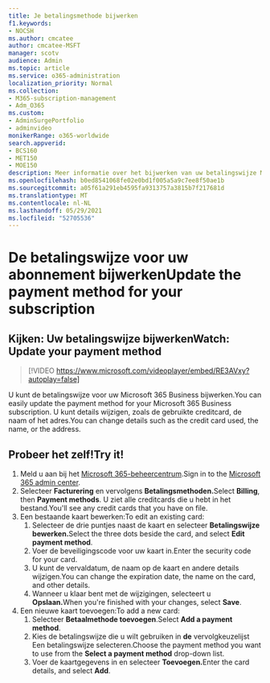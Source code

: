 ```yaml
---
title: Je betalingsmethode bijwerken
f1.keywords:
- NOCSH
ms.author: cmcatee
author: cmcatee-MSFT
manager: scotv
audience: Admin
ms.topic: article
ms.service: o365-administration
localization_priority: Normal
ms.collection:
- M365-subscription-management
- Adm_O365
ms.custom:
- AdminSurgePortfolio
- adminvideo
monikerRange: o365-worldwide
search.appverid:
- BCS160
- MET150
- MOE150
description: Meer informatie over het bijwerken van uw betalingswijze Microsoft 365 voor bedrijven.
ms.openlocfilehash: b0ed8541068fe02e0bd1f005a5a9c7ee8f50ae1b
ms.sourcegitcommit: a05f61a291eb4595fa9313757a3815b7f217681d
ms.translationtype: MT
ms.contentlocale: nl-NL
ms.lasthandoff: 05/29/2021
ms.locfileid: "52705536"
---
```

# <a name="update-the-payment-method-for-your-subscription"></a><span data-ttu-id="29a4c-103">De betalingswijze voor uw abonnement bijwerken</span><span class="sxs-lookup"><span data-stu-id="29a4c-103">Update the payment method for your subscription</span></span>

## <a name="watch-update-your-payment-method"></a><span data-ttu-id="29a4c-104">Kijken: Uw betalingswijze bijwerken</span><span class="sxs-lookup"><span data-stu-id="29a4c-104">Watch: Update your payment method</span></span>

> [!VIDEO https://www.microsoft.com/videoplayer/embed/RE3AVxy?autoplay=false]

<span data-ttu-id="29a4c-105">U kunt de betalingswijze voor uw Microsoft 365 Business bijwerken.</span><span class="sxs-lookup"><span data-stu-id="29a4c-105">You can easily update the payment method for your Microsoft 365 Business subscription.</span></span> <span data-ttu-id="29a4c-106">U kunt details wijzigen, zoals de gebruikte creditcard, de naam of het adres.</span><span class="sxs-lookup"><span data-stu-id="29a4c-106">You can change details such as the credit card used, the name, or the address.</span></span>

## <a name="try-it"></a><span data-ttu-id="29a4c-107">Probeer het zelf!</span><span class="sxs-lookup"><span data-stu-id="29a4c-107">Try it!</span></span>

1. <span data-ttu-id="29a4c-108">Meld u aan bij het [Microsoft 365-beheercentrum](https://admin.microsoft.com).</span><span class="sxs-lookup"><span data-stu-id="29a4c-108">Sign in to the [Microsoft 365 admin center](https://admin.microsoft.com).</span></span>
1. <span data-ttu-id="29a4c-109">Selecteer **Facturering** en vervolgens **Betalingsmethoden.**</span><span class="sxs-lookup"><span data-stu-id="29a4c-109">Select **Billing**, then **Payment methods**.</span></span> <span data-ttu-id="29a4c-110">U ziet alle creditcards die u hebt in het bestand.</span><span class="sxs-lookup"><span data-stu-id="29a4c-110">You'll see any credit cards that you have on file.</span></span>
1. <span data-ttu-id="29a4c-111">Een bestaande kaart bewerken:</span><span class="sxs-lookup"><span data-stu-id="29a4c-111">To edit an existing card:</span></span>
    1. <span data-ttu-id="29a4c-112">Selecteer de drie puntjes naast de kaart en selecteer **Betalingswijze bewerken.**</span><span class="sxs-lookup"><span data-stu-id="29a4c-112">Select the three dots beside the card, and select **Edit payment method**.</span></span>
    1. <span data-ttu-id="29a4c-113">Voer de beveiligingscode voor uw kaart in.</span><span class="sxs-lookup"><span data-stu-id="29a4c-113">Enter the security code for your card.</span></span>
    1. <span data-ttu-id="29a4c-114">U kunt de vervaldatum, de naam op de kaart en andere details wijzigen.</span><span class="sxs-lookup"><span data-stu-id="29a4c-114">You can change the expiration date, the name on the card, and other details.</span></span>
    1. <span data-ttu-id="29a4c-115">Wanneer u klaar bent met de wijzigingen, selecteert u **Opslaan.**</span><span class="sxs-lookup"><span data-stu-id="29a4c-115">When you're finished with your changes, select **Save**.</span></span>
1. <span data-ttu-id="29a4c-116">Een nieuwe kaart toevoegen:</span><span class="sxs-lookup"><span data-stu-id="29a4c-116">To add a new card:</span></span>
    1. <span data-ttu-id="29a4c-117">Selecteer **Betaalmethode toevoegen**.</span><span class="sxs-lookup"><span data-stu-id="29a4c-117">Select **Add a payment method**.</span></span>
    1. <span data-ttu-id="29a4c-118">Kies de betalingswijze die u wilt gebruiken in **de** vervolgkeuzelijst Een betalingswijze selecteren.</span><span class="sxs-lookup"><span data-stu-id="29a4c-118">Choose the payment method you want to use from the **Select a payment method** drop-down list.</span></span>
    1. <span data-ttu-id="29a4c-119">Voer de kaartgegevens in en selecteer **Toevoegen.**</span><span class="sxs-lookup"><span data-stu-id="29a4c-119">Enter the card details, and select **Add**.</span></span>
